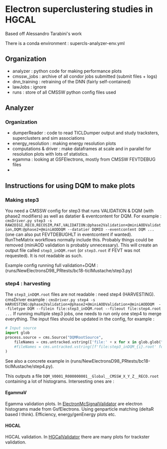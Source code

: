 # Electron superclustering studies in HGCAL
Based off Alessandro Tarabini's work

There is a conda environment : supercls-analyzer-env.yml 

## Organization
 - analyzer : python code for making performance plots
 - cmssw_jobs : archive of all condor jobs submitted (submit files + logs)
 - dnn_training : retraining of the DNN (fairly self-contained)
 - lawJobs : ignore
 - runs : store of all CMSSW python config files used

## Analyzer
### Organization
 - dumperReader : code to read TICLDumper output and study tracksters, superclusters and sim associations
 - energy_resolution : making energy resolution plots
 - computations & driver : make dataframes at scale and in parallel for resolution plots with lots of statistics. 
 - egamma : looking at GSFElectrons, mostly from CMSSW FEVTDEBUG files
 - 
 
## Instructions for using DQM to make plots
### Making step3
You need a CMSSW config for step3 that runs VALIDATION & DQM (with phase2 modifiers) as well as datatier & eventcontent for DQM. For example : `cmsDriver.py step3 -s RAW2DIGI,RECO,RECOSIM,PAT,VALIDATION:@phase2Validation+@miniAODValidation,DQM:@phase2+@miniAODDQM --datatier DQMIO --eventcontent DQM ...` (one can also put FEVTDEBUGHLT in eventcontent if wanted). RunTheMatrix workflows normally include this. Probably things could be removed (miniAOD validation is probably unnecessary). This will create an output file called `step3_inDQM.root` (or `step3.root` if FEVT was not requested). It is not readable as such.

Example config running full validation+DQM : (runs/NewElectronsD98_PRtests/bc18-ticlMustache/step3.py)

### step4 : harvesting
The `step3_inDQM.root` files are not readable : need step4 (HARVESTING).
cmsDriver example : `cmsDriver.py step4 -s HARVESTING:@phase2Validation+@phase2+@miniAODValidation+@miniAODDQM  --filetype DQM --filein file:step3_inDQM.root --fileout file:step4.root ...`
If running multiple step3 jobs, one needs to run only one step4 to merge everything. The input files should be updated in the config, for example : 
~~~python
# Input source
import glob
process.source = cms.Source("DQMRootSource",
    fileNames = cms.untracked.vstring(['file:' + x for x in glob.glob("step3_inDQM*.root")])
    #fileNames = cms.untracked.vstring([f'file:step3_inDQM_{i}.root' for i in range(1, 31)])
)
~~~
See also a concrete example in (runs/NewElectronsD98_PRtests/bc18-ticlMustache/step4.py).

This outputs a file `DQM_V0001_R000000001__Global__CMSSW_X_Y_Z__RECO.root` containing a lot of histograms. Intersesting ones are : 
#### EgammaV
Egamma validation plots. In [ElectronMcSignalValidator](https://github.com/cms-sw/cmssw/blob/master/Validation/RecoEgamma/plugins/ElectronMcSignalValidator.cc) are electron histograms made from GsfElectrons. Using genparticle matching (deltaR based I think). Efficiency, energy/genEnergy plots etc.

#### HGCAL
HGCAL validation. In [HGCalValidator](https://github.com/cms-sw/cmssw/blob/master/Validation/HGCalValidation/plugins/HGCalValidator.cc) there are many plots for trackster validation.
